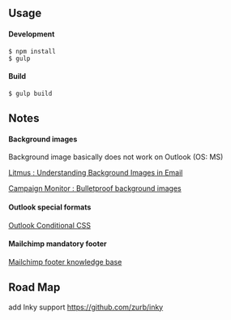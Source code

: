 ## Usage

#### Development
```
$ npm install
$ gulp
```

#### Build
```
$ gulp build
```

## Notes

#### Background images

Background image basically does not work on Outlook (OS: MS)

[Litmus : Understanding Background Images in Email](https://litmus.com/community/learning/25-understanding-background-images-in-email)

[Campaign Monitor : Bulletproof background images](https://backgrounds.cm/)

#### Outlook special formats

[Outlook Conditional CSS](http://templates.mailchimp.com/development/css/outlook-conditional-css/)

#### Mailchimp mandatory footer

[Mailchimp footer knowledge base](http://kb.mailchimp.com/campaigns/footer/customize-your-footer-content)

## Road Map

add Inky support https://github.com/zurb/inky
